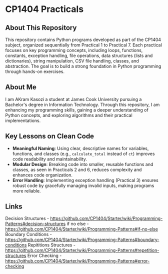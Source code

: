 # CP1404 Practicals

## About This Repository
This repository contains Python programs developed as part of the CP1404 subject, organized sequentially from Practical 1 to Practical 7. Each practical focuses on key programming concepts, including loops, functions, constants, exception handling, file operations, data structures (lists and dictionaries), string manipulation, CSV file handling, classes, and abstraction. The goal is to build a strong foundation in Python programming through hands-on exercises.

## About Me
I am AKram Kasozi a student at James Cook University pursuing a Bachelor's degree in Information Technology. Through this repository, I am enhancing my programming skills, gaining a deeper understanding of Python concepts, and exploring algorithms and their practical implementations.

## Key Lessons on Clean Code
- **Meaningful Naming**: Using clear, descriptive names for variables, functions, and classes (e.g., `calculate_total` instead of `ct`) improves code readability and maintainability.
- **Modular Design**: Breaking code into smaller, reusable functions and classes, as seen in Practicals 2 and 6, reduces complexity and enhances code organization.
- **Error Handling**: Implementing exception handling (Practical 3) ensures robust code by gracefully managing invalid inputs, making programs more reliable.

## Links
Decision Structures - https://github.com/CP1404/Starter/wiki/Programming-Patterns#decision-structures
if no else - https://github.com/CP1404/Starter/wiki/Programming-Patterns#if-no-else
Boundary Conditions - https://github.com/CP1404/Starter/wiki/Programming-Patterns#boundary-conditions
Repititions Structures - https://github.com/CP1404/Starter/wiki/Programming-Patterns#repetition-structures
Error Checking - https://github.com/CP1404/Starter/wiki/Programming-Patterns#error-checking
